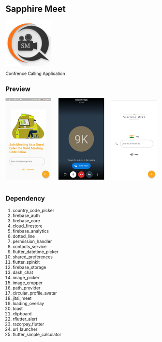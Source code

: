 # Sapphire Meet
<img src = "https://github.com/kanzd/finalcom/blob/master/web_hi_res_512.png" width="30%" >

Confrence Calling Application

## Preview

<img src = "https://github.com/kanzd/finalcom/blob/master/WhatsApp%20Image%202020-09-24%20at%205.05.00%20PM.jpeg" width="30%">&nbsp;&nbsp;&nbsp;&nbsp;&nbsp;
<img src = "https://github.com/kanzd/finalcom/blob/master/WhatsApp%20Image%202020-09-24%20at%208.57.30%20PM.jpeg" width="30%">&nbsp;&nbsp;&nbsp;&nbsp;&nbsp;
<img src = "https://github.com/kanzd/finalcom/blob/master/WhatsApp%20Image%202020-09-24%20at%208.20.30%20PM(4).jpeg" width="30%">&nbsp;&nbsp;&nbsp;&nbsp;&nbsp;

## Dependency
1. country_code_picker
1. firebase_auth
1. firebase_core
1. cloud_firestore
1. firebase_analytics
1. dotted_line
1. permission_handler
1. contacts_service
1. flutter_datetime_picker
1. shared_preferences
1. flutter_spinkit
1. firebase_storage
1. dash_chat
1. image_picker
1. image_cropper
1. path_provider
1. circular_profile_avatar
1. jitsi_meet
1. loading_overlay
1. toast
1. clipboard
1. rflutter_alert
1. razorpay_flutter
1. url_launcher
1. flutter_simple_calculator
